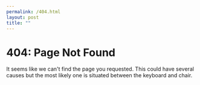 ```yaml
---
permalink: /404.html
layout: post
title: ""
---
```


# 404: Page Not Found

It seems like we can't find the page you requested. This could have several causes but the most likely one is situated between the keyboard and chair.
